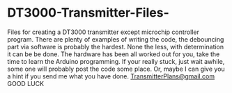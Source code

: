 # DT3000-Transmitter-Files-
Files for creating a DT3000 transmitter except microchip controller program.
There are plenty of examples of writing the code, the debouncing part via software is probably the hardest.
None the less, with determination it can be be done.
The hardware has been all worked out for you, take the time to learn the Arduino programming.
If your really stuck, just wait awhile, some one will probably post the code some place.
Or, maybe I can give you a hint if you send me what you have done.  TransmitterPlans@gmail.com
GOOD LUCK

